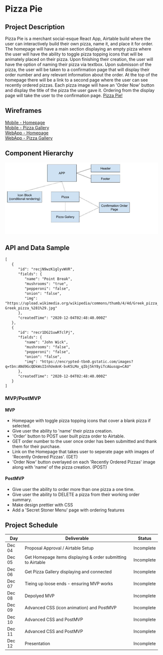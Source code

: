 # Pizza Pie

## Project Description

Pizza Pie is a merchant social-esque React App, Airtable build where the user can interactively build their own pizza, name it, and place it for order. The homepage will have a main section displaying an empty pizza where the user will have the ability to toggle pizza topping icons that will be animately placed on their pizza. Upon finishing their creation, the user will have the option of naming their pizza via textbox. Upon submisson of the pizza, the user will be taken to a confirmation page that will display their order number and any relevant information about the order. At the top of the homepage there will be a link to a second page where the user can see recently ordered pizzas. Each pizza image will have an 'Order Now' button and display the title of the pizza the user gave it. Ordering from the display page will take the user to the confirmation page. [Pizza Pie!](https://vibrant-goodall-61835e.netlify.app/)

## Wireframes
[Mobile - Homepage](https://wireframe.cc/HwaLKd)  
[Mobile - Pizza Gallery](https://wireframe.cc/0Mc59r)  
[WebApp - Homepage](https://wireframe.cc/uEOWT8)  
[WebApp - Pizza Gallery](https://wireframe.cc/uiSwxC)  

## Component Hierarchy
![Component Hierarchy](/img/P2_Components.jpg)

## API and Data Sample
```
[
   {
      "id": "recjN9wzK1glyvWVR",
      "fields": {
         "name": "Point Break",
         "mushrooms": "true",
         "pepperoni": "false",
         "onion": "false",
         "img": "https://upload.wikimedia.org/wikipedia/commons/thumb/4/4d/Greek_pizza_%281%29.jpg/1200px-Greek_pizza_%281%29.jpg"
      },
      "createdTime": "2020-12-04T02:48:40.000Z"
   },
   {
      "id": "recr1DG21uwRTclPj",
      "fields": {
         "name": "John Wick",
         "mushrooms": "false",
         "pepperoni": "false",
         "onion": "false",
         "img": "https://encrypted-tbn0.gstatic.com/images?q=tbn:ANd9GcQDkWsIInhUeAnK-bvK5LMo_qIbj5kY8yiTcA&usqp=CAU"
      },
      "createdTime": "2020-12-04T02:48:40.000Z"
   }
]
```

### MVP/PostMVP

#### MVP
- Homepage with toggle pizza topping icons that cover a blank pizza if selected.
- Give user the ability to 'name' their pizza creation. 
- 'Order' button to POST user built pizza order to Airtable.
- GET order number to the user once order has been submitted and thank them for their purchase.
- Link on the Homepage that takes user to seperate page with images of 'Recently Ordered Pizzas'. (GET)
- 'Order Now' button overlayed on each 'Recently Ordered Pizzas' image along with 'name' of the pizza creation. (POST)

#### PostMVP
- Give user the ability to order more than one pizza a one time.
- Give user the ability to DELETE a pizza from their working order summary.
- Make design prettier with CSS
- Add a 'Secret Stoner Menu' page with ordering features

## Project Schedule
| Day      | Deliverable                                                  | Status   |
| -------- | -------------------------------------------------------------| -------- |
| Dec 04   | Proposal Approval / Airtable Setup                           | Incomplete |
| Dec 05   | Get Homepage items displaying & order submitting to Airtable | Incomplete |
| Dec 06   | Get Pizza Gallery displaying and connected                   | Incomplete |
| Dec 07   | Tieing up loose ends - ensuring MVP works                    | Incomplete |
| Dec 08   | Depolyed MVP                                                 | Incomplete |
| Dec 09   | Advanced CSS (icon animation) and PostMVP                    | Incomplete |
| Dec 10   | Advanced CSS and PostMVP                                     | Incomplete |
| Dec 11   | Advanced CSS and PostMVP                                     | Incomplete |
| Dec 12   | Presentation                                                 | Incomplete |


